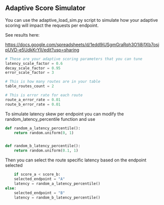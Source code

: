 ## Adaptive Score Simulator

You can use the adaptive_load_sim.py script to simulate how your adaptive scoring will impact the
requests per endpoint.

See results here:

https://docs.google.com/spreadsheets/d/1edd9iUSgmGraRqh3O1i8j1Xb7osjpUVD-e5UdkKrYII/edit?usp=sharing

```python
# These are your adaptive scoring parameters that you can tune
latency_scale_factor = 0.6
decay_scale_factor = 0.95
error_scale_factor = 3

# This is how many routes are in your table
table_routes_count = 2

# This is error rate for each route
route_a_error_rate = 0.01
route_b_error_rate = 0.01
```

To simulate latency skew per endpoint you can modify the random_latency_percentile function and use

```python
def random_a_latency_percentile():
    return random.uniform(0, 1)


def random_b_latency_percentile():
    return random.uniform(0.1, 1)
````

Then you can select the route specific latency based on the endpoint selected

```python
    if score_a < score_b:
    selected_endpoint = "A"
    latency = random_a_latency_percentile()
else:
    selected_endpoint = "B"
    latency = random_b_latency_percentile()
```


